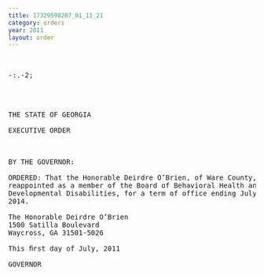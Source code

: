 ```yaml
---
title: 17329598207_01_11_21
category: orders
year: 2011
layout: order
---
```


<pre>      

-:.-2; 

 
 

THE STATE OF GEORGIA

EXECUTIVE ORDER

   

BY THE GOVERNOR:

ORDERED: That the Honorable Deirdre O’Brien, of Ware County, Georgia, is
reappointed as a member of the Board of Behavioral Health and
Developmental Disabilities, for a term of office ending July 1,
2014.

The Honorable Deirdre O’Brien
1500 Satilla Boulevard
Waycross, GA 31501-5026

This ﬁrst day of July, 2011

GOVERNOR

</pre>
